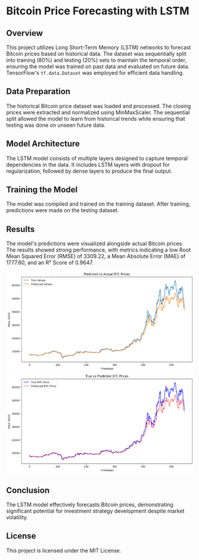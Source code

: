# Bitcoin Price Forecasting with LSTM

## Overview
This project utilizes Long Short-Term Memory (LSTM) networks to forecast Bitcoin prices based on historical data. The dataset was sequentially split into training (80%) and testing (20%) sets to maintain the temporal order, ensuring the model was trained on past data and evaluated on future data. TensorFlow's `tf.data.Dataset` was employed for efficient data handling.

## Data Preparation
The historical Bitcoin price dataset was loaded and processed. The closing prices were extracted and normalized using MinMaxScaler. The sequential split allowed the model to learn from historical trends while ensuring that testing was done on unseen future data.

## Model Architecture
The LSTM model consists of multiple layers designed to capture temporal dependencies in the data. It includes LSTM layers with dropout for regularization, followed by dense layers to produce the final output.

## Training the Model
The model was compiled and trained on the training dataset. After training, predictions were made on the testing dataset.

## Results
The model's predictions were visualized alongside actual Bitcoin prices. The results showed strong performance, with metrics indicating a low Root Mean Squared Error (RMSE) of 3309.22, a Mean Absolute Error (MAE) of 1777.60, and an R² Score of 0.9647. 

![Predicted vs Actual BTC Prices](data/result.png) <!-- Replace with the path to your image -->
![Predicted vs Actual BTC Prices](data/result_2.png) <!-- Replace with the path to your image -->

## Conclusion
The LSTM model effectively forecasts Bitcoin prices, demonstrating significant potential for investment strategy development despite market volatility.

## License
This project is licensed under the MIT License.
